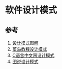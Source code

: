 # 软件设计模式


## 参考
1. [设计模式图解](https://refactoringguru.cn/)
2. [菜鸟教程设计模式](https://www.runoob.com/design-pattern/design-pattern-tutorial.html)
3. [C语言中文网设计模式](http://c.biancheng.net/view/1317.html)
4. [图说设计模式](https://design-patterns.readthedocs.io/zh_CN/latest/index.html)
